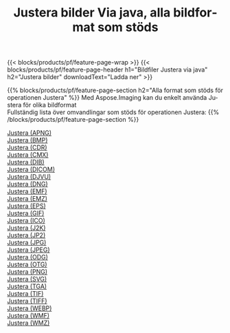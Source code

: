 ﻿---
title: Justera bilder Via java, alla bildformat som stöds 
weight: 3920
url: /sv/java/adjust 
lang: sv
langdirlevel: 2
locales: zh-hans,ja,it,ru,de,es,fr,nl,id,lt,pl,pt,vi,tr,ko,zh-hant,ar,hi,th,sv,cs,uk,he
description: Med Aspose.Imaging kan du enkelt Justera bilder via java
---

{{< blocks/products/pf/feature-page-wrap >}}
{{< blocks/products/pf/feature-page-header h1="Bildfiler Justera via java" h2="Justera bilder" downloadText="Ladda ner" >}}


{{% blocks/products/pf/feature-page-section  h2="Alla format som stöds för operationen Justera" %}}
Med Aspose.Imaging kan du enkelt använda Justera för olika bildformat
<br/>
Fullständig lista över omvandlingar som stöds för operationen Justera:
{{% /blocks/products/pf/feature-page-section %}}
<div class="container-fluid productfamilypage bg-gray">
    <div class="convertypes bg-gray agp-content section">
        <div class="container">
		<div class="row other-converters">
		    <div class='col-md-2 other-converter remove-lp remove-rp'><a href="/imaging/sv/java/adjust/apng" >Justera (APNG)</a></div><div class='col-md-2 other-converter remove-lp remove-rp'><a href="/imaging/sv/java/adjust/bmp" >Justera (BMP)</a></div><div class='col-md-2 other-converter remove-lp remove-rp'><a href="/imaging/sv/java/adjust/cdr" >Justera (CDR)</a></div><div class='col-md-2 other-converter remove-lp remove-rp'><a href="/imaging/sv/java/adjust/cmx" >Justera (CMX)</a></div><div class='col-md-2 other-converter remove-lp remove-rp'><a href="/imaging/sv/java/adjust/dib" >Justera (DIB)</a></div><div class='col-md-2 other-converter remove-lp remove-rp'><a href="/imaging/sv/java/adjust/dicom" >Justera (DICOM)</a></div><div class='col-md-2 other-converter remove-lp remove-rp'><a href="/imaging/sv/java/adjust/djvu" >Justera (DJVU)</a></div><div class='col-md-2 other-converter remove-lp remove-rp'><a href="/imaging/sv/java/adjust/dng" >Justera (DNG)</a></div><div class='col-md-2 other-converter remove-lp remove-rp'><a href="/imaging/sv/java/adjust/emf" >Justera (EMF)</a></div><div class='col-md-2 other-converter remove-lp remove-rp'><a href="/imaging/sv/java/adjust/emz" >Justera (EMZ)</a></div><div class='col-md-2 other-converter remove-lp remove-rp'><a href="/imaging/sv/java/adjust/eps" >Justera (EPS)</a></div><div class='col-md-2 other-converter remove-lp remove-rp'><a href="/imaging/sv/java/adjust/gif" >Justera (GIF)</a></div><div class='col-md-2 other-converter remove-lp remove-rp'><a href="/imaging/sv/java/adjust/ico" >Justera (ICO)</a></div><div class='col-md-2 other-converter remove-lp remove-rp'><a href="/imaging/sv/java/adjust/j2k" >Justera (J2K)</a></div><div class='col-md-2 other-converter remove-lp remove-rp'><a href="/imaging/sv/java/adjust/jp2" >Justera (JP2)</a></div><div class='col-md-2 other-converter remove-lp remove-rp'><a href="/imaging/sv/java/adjust/jpg" >Justera (JPG)</a></div><div class='col-md-2 other-converter remove-lp remove-rp'><a href="/imaging/sv/java/adjust/jpeg" >Justera (JPEG)</a></div><div class='col-md-2 other-converter remove-lp remove-rp'><a href="/imaging/sv/java/adjust/odg" >Justera (ODG)</a></div><div class='col-md-2 other-converter remove-lp remove-rp'><a href="/imaging/sv/java/adjust/otg" >Justera (OTG)</a></div><div class='col-md-2 other-converter remove-lp remove-rp'><a href="/imaging/sv/java/adjust/png" >Justera (PNG)</a></div><div class='col-md-2 other-converter remove-lp remove-rp'><a href="/imaging/sv/java/adjust/svg" >Justera (SVG)</a></div><div class='col-md-2 other-converter remove-lp remove-rp'><a href="/imaging/sv/java/adjust/tga" >Justera (TGA)</a></div><div class='col-md-2 other-converter remove-lp remove-rp'><a href="/imaging/sv/java/adjust/tif" >Justera (TIF)</a></div><div class='col-md-2 other-converter remove-lp remove-rp'><a href="/imaging/sv/java/adjust/tiff" >Justera (TIFF)</a></div><div class='col-md-2 other-converter remove-lp remove-rp'><a href="/imaging/sv/java/adjust/webp" >Justera (WEBP)</a></div><div class='col-md-2 other-converter remove-lp remove-rp'><a href="/imaging/sv/java/adjust/wmf" >Justera (WMF)</a></div><div class='col-md-2 other-converter remove-lp remove-rp'><a href="/imaging/sv/java/adjust/wmz" >Justera (WMZ)</a></div>
                </div>
        </div>
    </div>
</div>
<br/>
